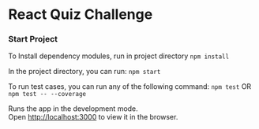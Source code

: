 
# React Quiz Challenge

### Start Project
To Install dependency modules, run in project directory
`npm install`

In the project directory, you can run:
`npm start`

To run test cases, you can run any of the following command:
`npm test`
OR
`npm test -- --coverage`

Runs the app in the development mode.<br />
Open [http://localhost:3000](http://localhost:3000) to view it in the browser.
